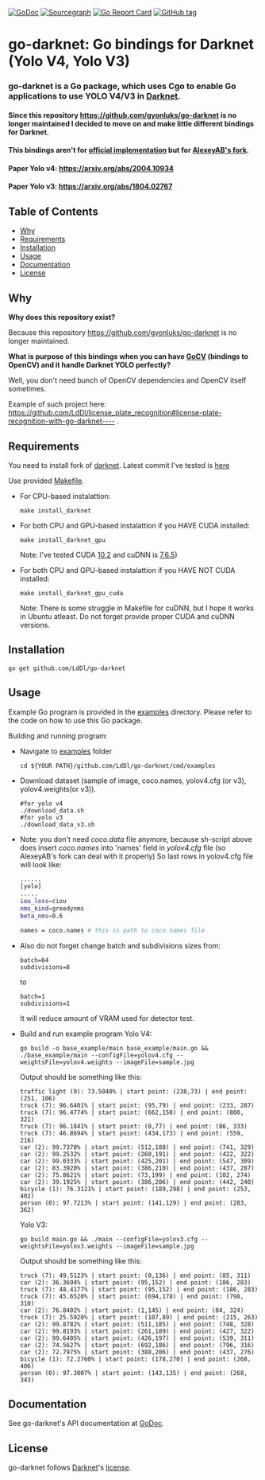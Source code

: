 [![GoDoc](https://godoc.org/github.com/LdDl/go-darknet?status.svg)](https://godoc.org/github.com/LdDl/go-darknet)
[![Sourcegraph](https://sourcegraph.com/github.com/LdDl/go-darknet/-/badge.svg)](https://sourcegraph.com/github.com/LdDl/go-darknet?badge)
[![Go Report Card](https://goreportcard.com/badge/github.com/LdDl/go-darknet)](https://goreportcard.com/report/github.com/LdDl/go-darknet)
[![GitHub tag](https://img.shields.io/github/tag/LdDl/go-darknet.svg)](https://github.com/LdDl/go-darknet/releases)

# go-darknet: Go bindings for Darknet (Yolo V4, Yolo V3)
### go-darknet is a Go package, which uses Cgo to enable Go applications to use YOLO V4/V3 in [Darknet].

#### Since this repository https://github.com/gyonluks/go-darknet  is no longer maintained I decided to move on and make little different bindings for Darknet.
#### This bindings aren't for [official implementation](https://github.com/pjreddie/darknet) but for [AlexeyAB's fork](https://github.com/AlexeyAB/darknet).

#### Paper Yolo v4: https://arxiv.org/abs/2004.10934
#### Paper Yolo v3: https://arxiv.org/abs/1804.02767

## Table of Contents

- [Why](#why)
- [Requirements](#requirements)
- [Installation](#installation)
- [Usage](#usage)
- [Documentation](#documentation)
- [License](#license)

## Why
**Why does this repository exist?**

Because this repository https://github.com/gyonluks/go-darknet is no longer maintained.

**What is purpose of this bindings when you can have [GoCV](https://github.com/hybridgroup/gocv#gocv) (bindings to OpenCV) and it handle Darknet YOLO perfectly?**

Well, you don't need bunch of OpenCV dependencies and OpenCV itself sometimes.

Example of such project here: https://github.com/LdDl/license_plate_recognition#license-plate-recognition-with-go-darknet---- .


## Requirements

You need to install fork of [darknet](https://github.com/AlexeyAB/darknet). Latest commit I've tested is [here](https://github.com/AlexeyAB/darknet/commit/f056fc3b6a11528fa0522a468eca1e909b7004b7)

Use provided [Makefile](Makefile).

* For CPU-based instalattion:
    ```shell
    make install_darknet
    ```
* For both CPU and GPU-based instalattion if you HAVE CUDA installed:
    ```shell
    make install_darknet_gpu
    ```
    Note: I've tested CUDA [10.2](https://developer.nvidia.com/cuda-10.2-download-archive) and cuDNN is [7.6.5](https://developer.nvidia.com/rdp/cudnn-archive#a-collapse765-102))

* For both CPU and GPU-based instalattion if you HAVE NOT CUDA installed:
    ```shell
    make install_darknet_gpu_cuda
    ```
    Note: There is some struggle in Makefile for cuDNN, but I hope it works in Ubuntu atleast. Do not forget provide proper CUDA and cuDNN versions.


## Installation

```shell
go get github.com/LdDl/go-darknet
```

## Usage

Example Go program is provided in the [examples] directory. Please refer to the code on how to use this Go package.

Building and running program:

* Navigate to [examples] folder
    ```shell
    cd ${YOUR PATH}/github.com/LdDl/go-darknet/cmd/examples
    ```

* Download dataset (sample of image, coco.names, yolov4.cfg (or v3), yolov4.weights(or v3)).
    ```shell
    #for yolo v4
    ./download_data.sh
    #for yolo v3
    ./download_data_v3.sh
    ```
* Note: you don't need *coco.data* file anymore, because sh-script above does insert *coco.names* into 'names' field in *yolov4.cfg* file (so AlexeyAB's fork can deal with it properly)
    So last rows in yolov4.cfg file will look like:
    ```bash
    ......
    [yolo]
    .....
    iou_loss=ciou
    nms_kind=greedynms
    beta_nms=0.6

    names = coco.names # this is path to coco.names file
    ```

* Also do not forget change batch and subdivisions sizes from:
    ```shell
    batch=64
    subdivisions=8
    ```
    to
    ```shell
    batch=1
    subdivisions=1
    ```
    It will reduce amount of VRAM used for detector test.


* Build and run example program
    Yolo V4:
    ```shell
    go build -o base_example/main base_example/main.go && ./base_example/main --configFile=yolov4.cfg --weightsFile=yolov4.weights --imageFile=sample.jpg
    ```

    Output should be something like this:
    ```shell
    traffic light (9): 73.5040% | start point: (238,73) | end point: (251, 106)
    truck (7): 96.6401% | start point: (95,79) | end point: (233, 287)
    truck (7): 96.4774% | start point: (662,158) | end point: (800, 321)
    truck (7): 96.1841% | start point: (0,77) | end point: (86, 333)
    truck (7): 46.8694% | start point: (434,173) | end point: (559, 216)
    car (2): 99.7370% | start point: (512,188) | end point: (741, 329)
    car (2): 99.2532% | start point: (260,191) | end point: (422, 322)
    car (2): 99.0333% | start point: (425,201) | end point: (547, 309)
    car (2): 83.3920% | start point: (386,210) | end point: (437, 287)
    car (2): 75.8621% | start point: (73,199) | end point: (102, 274)
    car (2): 39.1925% | start point: (386,206) | end point: (442, 240)
    bicycle (1): 76.3121% | start point: (189,298) | end point: (253, 402)
    person (0): 97.7213% | start point: (141,129) | end point: (283, 362)
    ```

    Yolo V3:
    ```
    go build main.go && ./main --configFile=yolov3.cfg --weightsFile=yolov3.weights --imageFile=sample.jpg
    ```

    Output should be something like this:
    ```shell
    truck (7): 49.5123% | start point: (0,136) | end point: (85, 311)
    car (2): 36.3694% | start point: (95,152) | end point: (186, 283)
    truck (7): 48.4177% | start point: (95,152) | end point: (186, 283)
    truck (7): 45.6520% | start point: (694,178) | end point: (798, 310)
    car (2): 76.8402% | start point: (1,145) | end point: (84, 324)
    truck (7): 25.5920% | start point: (107,89) | end point: (215, 263)
    car (2): 99.8782% | start point: (511,185) | end point: (748, 328)
    car (2): 99.8193% | start point: (261,189) | end point: (427, 322)
    car (2): 99.6405% | start point: (426,197) | end point: (539, 311)
    car (2): 74.5627% | start point: (692,186) | end point: (796, 316)
    car (2): 72.7975% | start point: (388,206) | end point: (437, 276)
    bicycle (1): 72.2760% | start point: (178,270) | end point: (268, 406)
    person (0): 97.3007% | start point: (143,135) | end point: (268, 343)
    ```

## Documentation

See go-darknet's API documentation at [GoDoc].

## License

go-darknet follows [Darknet]'s [license].


[Darknet]: https://github.com/pjreddie/darknet
[license]: https://github.com/pjreddie/darknet/blob/master/LICENSE
[darknet.h]: https://github.com/AlexeyAB/darknet/blob/master/include/darknet.h
[include/darknet.h]: https://github.com/AlexeyAB/darknet/blob/master/include/darknet.h
[Makefile]: https://github.com/alexeyab/darknet/blob/master/Makefile
[examples]: cmd/examples/base_example
[GoDoc]: https://godoc.org/github.com/LdDl/go-darknet
